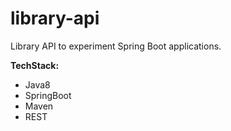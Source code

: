 # library-api
Library API to experiment Spring Boot applications.

**TechStack:**
- Java8
- SpringBoot
- Maven
- REST

